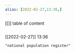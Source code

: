 ```yaml
---
alias: [2022-02-27,13:36,]
---
```

[[]]
table of content
```toc
```

[[2022-02-27]] 13:36

```query
"national population register"
```